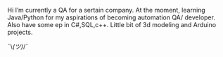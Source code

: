 Hi
I’m currently a QA for a sertain company.
At the moment, learning Java/Python for my aspirations of becoming automation QA/ developer.
Also have some ep in C#,SQL,c++.
Little bit of 3d modeling and Arduino projects.

¯\\_(ツ)_/¯
